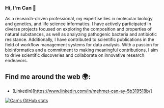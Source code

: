 ### Hi, I'm Can 👋
As a research-driven professional, my expertise lies in molecular biology and genetics, and life science informatics. I have actively participated in diverse projects focused on exploring the composition and properties of natural substances, as well as analyzing pathogenic bacteria and antibiotic resistance. Additionally, I have contributed to scientific publications in the field of workflow management systems for data analysis. With a passion for bioinformatics and a commitment to making meaningful contributions, I aim to drive scientific discoveries and collaborate on innovative research endeavors.

## Find me around the web 🌍:
- (LinkedIn)[https://www.linkedin.com/in/mehmet-can-ay-5b319518b/]

[![Can's GitHub stats](https://github-readme-stats.vercel.app/api?username=mehmetcanay)](https://github.com/anuraghazra/github-readme-stats)
